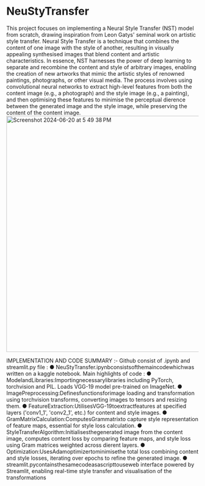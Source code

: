 # NeuStyTransfer

This project focuses on implementing a Neural Style Transfer (NST) model from scratch, drawing inspiration from Leon Gatys' seminal work on artistic style transfer. Neural Style Transfer is a technique that combines the content of one image with the style of another, resulting in visually appealing synthesised images that blend content and artistic characteristics.
In essence, NST harnesses the power of deep learning to separate and recombine the content and style of arbitrary images, enabling the creation of new artworks that mimic the artistic styles of renowned paintings, photographs, or other visual media. The process involves using convolutional neural networks to extract high-level features from both the content image (e.g., a photograph) and the style image (e.g., a painting), and then optimising these features to minimise the perceptual di erence between the generated image and the style image, while preserving the content of the content image.
<img width="618" alt="Screenshot 2024-06-20 at 5 49 38 PM" src="https://github.com/heyysimarr/NeuStyTransfer/assets/154510691/56576119-62bd-405d-81e2-0e0aa91f1fe3">

IMPLEMENTATION AND CODE SUMMARY :-
Github consist of .ipynb and streamlit.py file :
● NeuStyTransfer.ipynbconsistsofthemaincodewhichwas
written on a kaggle notebook. Main highlights of code :
● ModelandLibraries:Importingnecessarylibraries including PyTorch, torchvision and PIL. Loads VGG-19 model pre-trained on ImageNet.
● ImagePreprocessing:Definesfunctionsforimage loading and transformation using torchvision transforms, converting images to tensors and resizing them.
● FeatureExtraction:UtilisesVGG-19toextractfeatures at specified layers ('conv1_1', 'conv2_1', etc.) for content and style images.
● GramMatrixCalculation:ComputesGrammatrixto capture style representation of feature maps, essential for style loss calculation.
● StyleTransferAlgorithm:Initialisesthegenerated image from the content image, computes content loss by comparing feature maps, and style loss using Gram matrices weighted across di erent layers.
● Optimization:UsesAdamoptimizertominimisethe total loss combining content and style losses, iterating over epochs to refine the generated image.
● streamlit.pycontainsthesamecodeasascripttouseweb interface powered by Streamlit, enabling real-time style transfer and visualisation of the transformations

